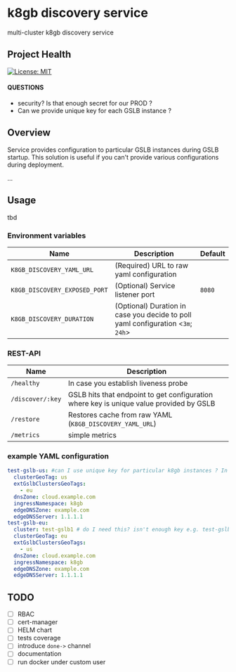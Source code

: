 # k8gb discovery service

multi-cluster k8gb discovery service

## Project Health

[![License: MIT](https://img.shields.io/badge/License-MIT-yellow.svg)](https://opensource.org/licenses/MIT)

#### QUESTIONS
 - security? Is that enough secret for our PROD ? 
 - Can we provide unique key for each GSLB instance ? 

## Overview
Service provides configuration to particular GSLB instances during GSLB startup.
This solution is useful if you can't provide various configurations during deployment. 

...

## Usage
tbd

### Environment variables

| Name | Description | Default |
| --- | --- | --- |
| `K8GB_DISCOVERY_YAML_URL` | (Required) URL to raw yaml configuration | |
| `K8GB_DISCOVERY_EXPOSED_PORT` | (Optional) Service listener port | `8080` |
| `K8GB_DISCOVERY_DURATION` | (Optional) Duration in case you decide to poll yaml configuration <`3m`; `24h`> |  |


### REST-API

| Name | Description |
| --- | --- |
| `/healthy` | In case you establish liveness probe |
| `/discover/:key` | GSLB hits that endpoint to get configuration where key is unique value provided by GSLB |
| `/restore` | Restores cache from raw YAML (`K8GB_DISCOVERY_YAML_URL`) |
| `/metrics` | simple metrics |

### example YAML configuration
```yaml
test-gslb-us: #can I use unique key for particular k8gb instances ? In the worst case I can combine <cluster>:<namespace>:<instance>
  clusterGeoTag: us
  extGslbClustersGeoTags:
    - eu
  dnsZone: cloud.example.com
  ingressNamespace: k8gb
  edgeDNSZone: example.com
  edgeDNSServer: 1.1.1.1
test-gslb-eu:
  cluster: test-gslb1 # do I need this? isn't enough key e.g. test-gslb-eu
  clusterGeoTag: eu
  extGslbClustersGeoTags:
    - us
  dnsZone: cloud.example.com
  ingressNamespace: k8gb
  edgeDNSZone: example.com
  edgeDNSServer: 1.1.1.1
```


## TODO
 - [ ] RBAC
 - [ ] cert-manager
 - [ ] HELM chart 
 - [ ] tests coverage
 - [ ] introduce `done->` channel
 - [ ] documentation
 - [ ] run docker under custom user
